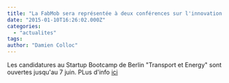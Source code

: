 ```yaml
---
title: "La FabMob sera représentée à deux conférences sur l'innovation de Berlin les 21 et 22 mai"
date: "2015-01-10T16:26:02.000Z"
categories: 
  - "actualites"
tags: 
author: "Damien Colloc"
---
```


Les candidatures au Startup Bootcamp de Berlin "Transport et Energy" sont ouvertes jusqu'au 7 juin. PLus d'info [ici](http://www.startupbootcamp.org/accelerator/berlin.html)
